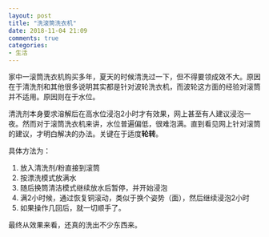 ```yaml
---
layout: post
title: "洗滚筒洗衣机"
date: 2018-11-04 21:09
comments: true
categories: 
- 生活
---
```


家中一滚筒洗衣机购买多年，夏天的时候清洗过一下，但不得要领成效不大。原因在于清洗剂和其他很多说明其实都是针对波轮洗衣机，而波轮这方面的经验对滚筒并不适用。原因则在于水位。

清洗剂本身要求溶解后在高水位浸泡2小时才有效果，网上甚至有人建议浸泡一夜。然而对于滚筒洗衣机来讲，水位普遍偏低，很难泡满。直到看见网上针对滚筒的建议，才明白解决的办法。关键在于适度**轮转**。

具体方法为：

1. 放入清洗剂/粉直接到滚筒
2. 按漂洗模式放满水
3. 随后换筒清洁模式继续放水后暂停，并开始浸泡
4. 满2小时候，通过恢复铜滚动，类似于换个姿势（面），然后继续浸泡2小时
5. 如果操作几回后，就一切顺手了。

最终从效果来看，还真的洗出不少东西来。



